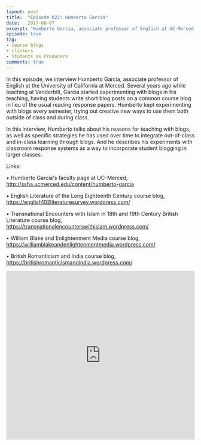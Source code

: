 ```yaml
---
layout: post
title:  "Episode 022: Humberto Garcia"
date:   2017-08-07
excerpt: "Humberto Garcia, associate professor of English at UC-Merced, shares how he teaches with blogs."
episode: true
tag:
- course blogs
- clickers
- Students as Producers
comments: true
---
```


In this episode, we interview Humberto Garcia, associate professor of English at the University of California at Merced. Several years ago while teaching at Vanderbilt, Garcia started experimenting with blogs in his teaching, having students write short blog posts on a common course blog in lieu of the usual reading response papers. Humberto kept experimenting with blogs every semester, trying out creative new ways to use them both outside of class and during class. 

In this interview, Humberto talks about his reasons for teaching with blogs, as well as specific strategies he has used over time to integrate out-of-class and in-class learning through blogs. And he describes his experiments with classroom response systems as a way to incorporate student blogging in larger classes.

Links:

•	Humberto Garcia's faculty page at UC-Merced, http://ssha.ucmerced.edu/content/humberto-garcia 

•	English Literature of the Long Eighteenth Century course blog, https://english102literaturesurvey.wordpress.com/

•	Transnational Encounters with Islam in 18th and 19th Century British Literature course blog, https://transnationalencounterswithislam.wordpress.com/

•	William Blake and Enlightenment Media course blog, https://williamblakeandenlightenmentmedia.wordpress.com/

•	British Romanticism and India course blog, https://britishromanticismandindia.wordpress.com/

<iframe width="100%" height="450" scrolling="no" frameborder="no" src="https://w.soundcloud.com/player/?url=https%3A//api.soundcloud.com/tracks/336363844%3Fsecret_token%3Ds-19UPi&amp;auto_play=false&amp;hide_related=false&amp;show_comments=true&amp;show_user=true&amp;show_reposts=false&amp;visual=true"></iframe>
